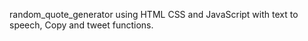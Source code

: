 random_quote_generator using HTML
CSS and JavaScript with text to speech, 
Copy and tweet functions.
